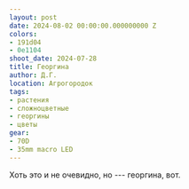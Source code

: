 ```yaml
---
layout: post
date: 2024-08-02 00:00:00.000000000 Z
colors:
- 191d04
- 0e1104
shoot_date: 2024-07-28
title: Георгина
author: Д.Г.
location: Агрогородок
tags:
- растения
- сложноцветные
- георгины
- цветы
gear:
- 70D
- 35mm macro LED
---
```

Хоть это и не очевидно, но --- георгина, вот.

